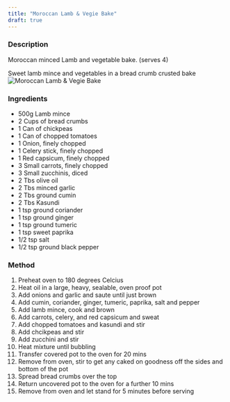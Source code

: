 ```yaml
---
title: "Moroccan Lamb & Vegie Bake"
draft: true
---
```

### Description
Moroccan minced Lamb and vegetable bake. (serves 4)

Sweet lamb mince and vegetables in a bread crumb crusted bake
![Moroccan Lamb & Vegie Bake](https://krandor.business/recipes/food-pics/Moroccan-Lamb25.jpg)

### Ingredients

+ 500g Lamb mince
+ 2 Cups of bread crumbs
+ 1 Can of chickpeas
+ 1 Can of chopped tomatoes
+ 1 Onion, finely chopped
+ 1 Celery stick, finely chopped
+ 1 Red capsicum, finely chopped
+ 3 Small carrots, finely chopped
+ 3 Small zucchinis, diced
+ 2 Tbs olive oil
+ 2 Tbs minced garlic
+ 2 Tbs ground cumin
+ 2 Tbs Kasundi
+ 1 tsp ground coriander
+ 1 tsp ground ginger
+ 1 tsp ground tumeric
+ 1 tsp sweet paprika
+ 1/2 tsp salt
+ 1/2 tsp ground black pepper 

### Method

1. Preheat oven to 180 degrees Celcius
1. Heat oil in a large, heavy, sealable, oven proof pot
1. Add onions and garlic and saute until just brown
1. Add cumin, coriander, ginger, tumeric, paprika, salt and pepper
1. Add lamb mince, cook and brown
1. Add carrots, celery, and red capsicum and sweat
1. Add chopped tomatoes and kasundi and stir
1. Add chcikpeas and stir
1. Add zucchini and stir
1. Heat mixture until bubbling
1. Transfer covered pot to the oven for 20 mins
1. Remove from oven, stir to get any caked on goodness off the sides and bottom of the pot
1. Spread bread crumbs over the top
1. Return uncovered pot to the oven for a further 10 mins
1. Remove from oven and let stand for 5 minutes before serving
